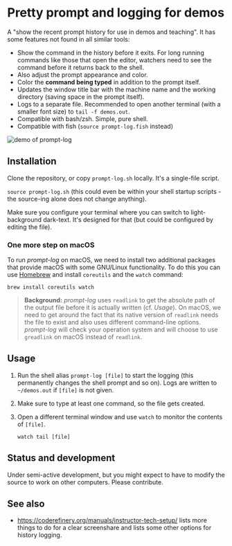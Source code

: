 # Pretty prompt and logging for demos

A "show the recent prompt history for use in demos and teaching".  It
has some features not found in all similar tools:

- Show the command in the history before it exits.  For long running
  commands like those that open the editor, watchers need to see the
  command before it returns back to the shell.
- Also adjust the prompt appearance and color.
- Color the **command being typed** in addition to the prompt itself.
- Updates the window title bar with the machine name and the working
  directory (saving space in the prompt itself).
- Logs to a separate file.  Recommended to open another terminal (with
  a smaller font size) to `tail -f demos.out`.
- Compatible with bash/zsh.  Simple, pure shell.
- Compatible with fish (`source prompt-log.fish` instead)

![demo of prompt-log](img/demo1.png)



## Installation

Clone the repository, or copy `prompt-log.sh` locally.  It's a
single-file script.

`source prompt-log.sh` (this could even be within your shell startup
scripts - the source-ing alone does not change anything).

Make sure you configure your terminal where you can switch to
light-background dark-text.  It's designed for that (but could be
configured by editing the file).



### One more step on macOS

To run *prompt-log* on macOS, we need to install two additional packages that
provide macOS with some GNU/Linux functionality. To do this you can use
[Homebrew](https://brew.sh) and install `coreutils` and the `watch` command:

```
brew install coreutils watch
```

> **Background:** *prompt-log* uses `readlink` to get the absolute path of the
> output file before it is actually written (cf. *Usage*). On macOS, we need to
> get around the fact that its native version of `readlink` needs the file to
> exist and also uses different command-line options. *prompt-log* will check
> your operation system and will choose to use `greadlink` on macOS instead of
> `readlink`.



## Usage

1. Run the shell alias `prompt-log [file]` to start the logging
(this permanently changes the shell prompt and so on).  Logs are written
to `~/demos.out` if `[file]` is not given.

2. Make sure to type at least one command, so the file gets created.

3. Open a different terminal window and use `watch` to monitor the contents of
   `[file]`.

    ```
    watch tail [file]
    ```


## Status and development

Under semi-active development, but you might expect to have to modify
the source to work on other computers.  Please contribute.



## See also

- https://coderefinery.org/manuals/instructor-tech-setup/
  lists more things to do for a clear screenshare and lists some other
  options for history logging.
